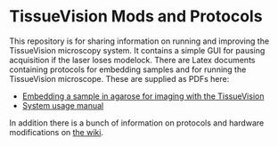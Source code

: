 # TissueVision Mods and Protocols

This repository is for sharing information on running and improving the TissueVision microscopy system.
It contains a simple GUI for pausing acquisition if the laser loses modelock. There are Latex documents
containing protocols for embedding samples and for running the TissueVision microscope. These are supplied
as PDFs here:

- [Embedding a sample in agarose for imaging with the TissueVision](https://github.com/BaselLaserMouse/TissueVisionMods/files/593289/CovalentAgaroseEmbedding.pdf)
- [System usage manual](https://github.com/BaselLaserMouse/TissueVisionMods/files/593288/SystemUsageManual.pdf)


In addition there is a bunch of information on protocols and hardware modifications on [the wiki](https://github.com/BaselLaserMouse/TissueVisionMods/wiki).

